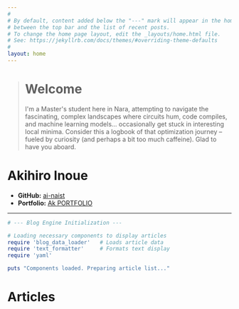```yaml
---
#
# By default, content added below the "---" mark will appear in the home page
# between the top bar and the list of recent posts.
# To change the home page layout, edit the _layouts/home.html file.
# See: https://jekyllrb.com/docs/themes/#overriding-theme-defaults
#
layout: home
---
```


> # Welcome
> I'm a Master's student here in Nara, attempting to navigate the fascinating, complex landscapes where circuits hum, code compiles, and machine learning models... occasionally get stuck in interesting local minima. Consider this a logbook of that optimization journey – fueled by curiosity (and perhaps a bit too much caffeine). Glad to have you aboard.


# Akihiro Inoue

*   **GitHub:** [ai-naist](https://github.com/ai-naist)
*   **Portfolio:** [Ak PORTFOLIO](https://ak-portfolio.ddns.net/)

---

```ruby
# --- Blog Engine Initialization ---

# Loading necessary components to display articles
require 'blog_data_loader'   # Loads article data
require 'text_formatter'     # Formats text display
require 'yaml'

puts "Components loaded. Preparing article list..."

```
# Articles

